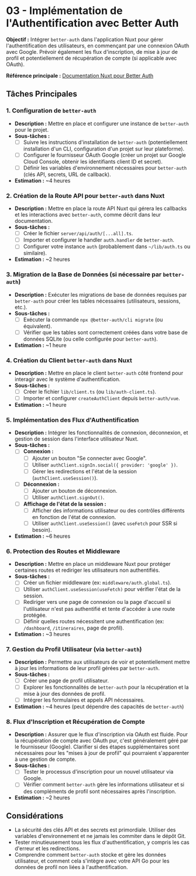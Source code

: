 # 03 - Implémentation de l'Authentification avec Better Auth

**Objectif :** Intégrer `better-auth` dans l'application Nuxt pour gérer l'authentification des utilisateurs, en commençant par une connexion OAuth avec Google. Prévoir également les flux d'inscription, de mise à jour de profil et potentiellement de récupération de compte (si applicable avec OAuth).

**Référence principale :** [Documentation Nuxt pour Better Auth](https://www.better-auth.com/docs/integrations/nuxt)

## Tâches Principales

### 1. Configuration de `better-auth`
   - **Description :** Mettre en place et configurer une instance de `better-auth` pour le projet.
   - **Sous-tâches :**
     - [ ] Suivre les instructions d'installation de `better-auth` (potentiellement installation d'un CLI, configuration d'un projet sur leur plateforme).
     - [ ] Configurer le fournisseur OAuth Google (créer un projet sur Google Cloud Console, obtenir les identifiants client ID et secret).
     - [ ] Définir les variables d'environnement nécessaires pour `better-auth` (clés API, secrets, URL de callback).
   - **Estimation :** ~4 heures

### 2. Création de la Route API pour `better-auth` dans Nuxt
   - **Description :** Mettre en place la route API Nuxt qui gérera les callbacks et les interactions avec `better-auth`, comme décrit dans leur documentation.
   - **Sous-tâches :**
     - [ ] Créer le fichier `server/api/auth/[...all].ts`.
     - [ ] Importer et configurer le handler `auth.handler` de `better-auth`.
     - [ ] Configurer votre instance `auth` (probablement dans `~/lib/auth.ts` ou similaire).
   - **Estimation :** ~2 heures

### 3. Migration de la Base de Données (si nécessaire par `better-auth`)
   - **Description :** Exécuter les migrations de base de données requises par `better-auth` pour créer les tables nécessaires (utilisateurs, sessions, etc.).
   - **Sous-tâches :**
     - [ ] Exécuter la commande `npx @better-auth/cli migrate` (ou équivalent).
     - [ ] Vérifier que les tables sont correctement créées dans votre base de données SQLite (ou celle configurée pour `better-auth`).
   - **Estimation :** ~1 heure

### 4. Création du Client `better-auth` dans Nuxt
   - **Description :** Mettre en place le client `better-auth` côté frontend pour interagir avec le système d'authentification.
   - **Sous-tâches :**
     - [ ] Créer le fichier `lib/client.ts` (ou `lib/auth-client.ts`).
     - [ ] Importer et configurer `createAuthClient` depuis `better-auth/vue`.
   - **Estimation :** ~1 heure

### 5. Implémentation des Flux d'Authentification
   - **Description :** Intégrer les fonctionnalités de connexion, déconnexion, et gestion de session dans l'interface utilisateur Nuxt.
   - **Sous-tâches :**
     - [ ] **Connexion :**
       - [ ] Ajouter un bouton "Se connecter avec Google".
       - [ ] Utiliser `authClient.signIn.social({ provider: 'google' })`.
       - [ ] Gérer les redirections et l'état de la session (`authClient.useSession()`).
     - [ ] **Déconnexion :**
       - [ ] Ajouter un bouton de déconnexion.
       - [ ] Utiliser `authClient.signOut()`.
     - [ ] **Affichage de l'état de la session :**
       - [ ] Afficher des informations utilisateur ou des contrôles différents en fonction de l'état de connexion.
       - [ ] Utiliser `authClient.useSession()` (avec `useFetch` pour SSR si besoin).
   - **Estimation :** ~6 heures

### 6. Protection des Routes et Middleware
   - **Description :** Mettre en place un middleware Nuxt pour protéger certaines routes et rediriger les utilisateurs non authentifiés.
   - **Sous-tâches :**
     - [ ] Créer un fichier middleware (ex: `middleware/auth.global.ts`).
     - [ ] Utiliser `authClient.useSession(useFetch)` pour vérifier l'état de la session.
     - [ ] Rediriger vers une page de connexion ou la page d'accueil si l'utilisateur n'est pas authentifié et tente d'accéder à une route protégée.
     - [ ] Définir quelles routes nécessitent une authentification (ex: `/dashboard`, `/itineraires`, page de profil).
   - **Estimation :** ~3 heures

### 7. Gestion du Profil Utilisateur (via `better-auth`)
   - **Description :** Permettre aux utilisateurs de voir et potentiellement mettre à jour les informations de leur profil gérées par `better-auth`.
   - **Sous-tâches :**
     - [ ] Créer une page de profil utilisateur.
     - [ ] Explorer les fonctionnalités de `better-auth` pour la récupération et la mise à jour des données de profil.
     - [ ] Intégrer les formulaires et appels API nécessaires.
   - **Estimation :** ~4 heures (peut dépendre des capacités de `better-auth`)

### 8. Flux d'Inscription et Récupération de Compte
   - **Description :** Assurer que le flux d'inscription via OAuth est fluide. Pour la récupération de compte avec OAuth pur, c'est généralement géré par le fournisseur (Google). Clarifier si des étapes supplémentaires sont nécessaires pour les "mises à jour de profil" qui pourraient s'apparenter à une gestion de compte.
   - **Sous-tâches :**
     - [ ] Tester le processus d'inscription pour un nouvel utilisateur via Google.
     - [ ] Vérifier comment `better-auth` gère les informations utilisateur et si des compléments de profil sont nécessaires après l'inscription.
   - **Estimation :** ~2 heures

## Considérations
*   La sécurité des clés API et des secrets est primordiale. Utiliser des variables d'environnement et ne jamais les commiter dans le dépôt Git.
*   Tester minutieusement tous les flux d'authentification, y compris les cas d'erreur et les redirections.
*   Comprendre comment `better-auth` stocke et gère les données utilisateur, et comment cela s'intègre avec votre API Go pour les données de profil non liées à l'authentification. 